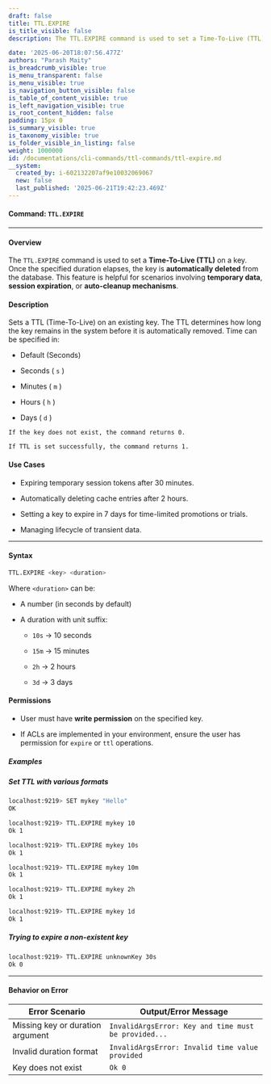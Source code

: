 ```yaml
---
draft: false
title: TTL.EXPIRE
is_title_visible: false
description: The TTL.EXPIRE command is used to set a Time-To-Live (TTL) on a key.

date: '2025-06-20T18:07:56.477Z'
authors: "Parash Maity"
is_breadcrumb_visible: true
is_menu_transparent: false
is_menu_visible: true
is_navigation_button_visible: false
is_table_of_content_visible: true
is_left_navigation_visible: true
is_root_content_hidden: false
padding: 15px 0
is_summary_visible: true
is_taxonomy_visible: true
is_folder_visible_in_listing: false
weight: 1000000
id: /documentations/cli-commands/ttl-commands/ttl-expire.md
__system:
  created_by: i-602132207af9e10032069067
  new: false
  last_published: '2025-06-21T19:42:23.469Z'
---
```

#### Command: `TTL.EXPIRE` 

***

#### Overview

The `TTL.EXPIRE` command is used to set a **Time-To-Live (TTL)** on a key. Once the specified duration elapses, the key is **automatically deleted** from the database. This feature is helpful for scenarios involving **temporary data**, **session expiration**, or **auto-cleanup mechanisms**.

#### Description

Sets a TTL (Time-To-Live) on an existing key. The TTL determines how long the key remains in the system before it is automatically removed. Time can be specified in:
* Default (Seconds)
* Seconds ( `s` )

* Minutes ( `m` )

* Hours ( `h` )

* Days ( `d` )

```
If the key does not exist, the command returns 0.
```

```
If TTL is set successfully, the command returns 1.
```

#### Use Cases

* Expiring temporary session tokens after 30 minutes.

* Automatically deleting cache entries after 2 hours.

* Setting a key to expire in 7 days for time-limited promotions or trials.

* Managing lifecycle of transient data.

***

#### Syntax

```bash 
TTL.EXPIRE <key> <duration>
```

Where `<duration>` can be:

* A number (in seconds by default)

* A duration with unit suffix:

  *  `10s` → 10 seconds

  *  `15m` → 15 minutes

  *  `2h` → 2 hours

  *  `3d` → 3 days

#### Permissions

* User must have **write permission** on the specified key.

* If ACLs are implemented in your environment, ensure the user has permission for `expire` or `ttl` operations.

##### Examples

##### Set TTL with various formats

```bash 
localhost:9219> SET mykey "Hello"
OK

localhost:9219> TTL.EXPIRE mykey 10
Ok 1

localhost:9219> TTL.EXPIRE mykey 10s
Ok 1

localhost:9219> TTL.EXPIRE mykey 10m
Ok 1

localhost:9219> TTL.EXPIRE mykey 2h
Ok 1

localhost:9219> TTL.EXPIRE mykey 1d
Ok 1
```

##### Trying to expire a non-existent key

```bash 
localhost:9219> TTL.EXPIRE unknownKey 30s
Ok 0
```

***

#### Behavior on Error

| Error Scenario                   | Output/Error Message                                   |
| -------------------------------- | ------------------------------------------------------ |
| Missing key or duration argument |  `InvalidArgsError: Key and time must be provided...`  |
| Invalid duration format          |  `InvalidArgsError: Invalid time value provided`       |
| Key does not exist               |  `Ok 0`                                                |

 
